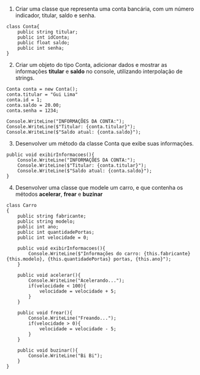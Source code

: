1. Criar uma classe que representa uma conta bancária, com um número indicador, titular, saldo e senha.

```
class Conta{
    public string titular;
    public int idConta;
    public float saldo;
    public int senha;
}
```

2. Criar um objeto do tipo Conta, adicionar dados e mostrar as informações **titular** e **saldo** no console, utilizando interpolação de strings.

```
Conta conta = new Conta();
conta.titular = "Gui Lima"
conta.id = 1;
conta.saldo = 20.00;
conta.senha = 1234;

Console.WriteLine("INFORMAÇÕES DA CONTA:");
Console.WriteLine($"Titular: {conta.titular}"); 
Console.WriteLine($"Saldo atual: {conta.saldo}");
```

3. Desenvolver um método da classe Conta que exibe suas informações.

```
public void exibirInformacoes(){
    Console.WriteLine("INFORMAÇÕES DA CONTA:");
    Console.WriteLine($"Titular: {conta.titular}"); 
    Console.WriteLine($"Saldo atual: {conta.saldo}");
}
```

4. Desenvolver uma classe que modele um carro, e que contenha os métodos **acelerar**, **frear** e **buzinar**

```
class Carro
{
    public string fabricante;
    public string modelo;
    public int ano;
    public int quantidadePortas;
    public int velocidade = 0;

    public void exibirInformacoes(){
        Console.WriteLine($"Informações do carro: {this.fabricante} {this.modelo}, {this.quantidadePortas} portas, {this.ano}");
    }
    
    public void acelerar(){
        Console.WriteLine("Acelerando...");
        if(velocidade < 100){
            velocidade = velocidade + 5;
        }
    }

    public void frear(){
        Console.WriteLine("Freando...");
        if(velocidade > 0){
            velocidade = velocidade - 5;
        }
    }

    public void buzinar(){
        Console.WriteLine("Bi Bi");
    }
}

```

